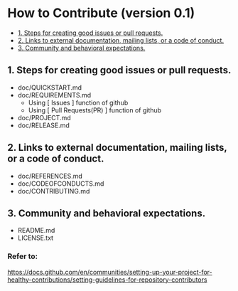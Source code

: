 # How to Contribute (version 0.1)

  - [1. Steps for creating good issues or pull requests.](#1-steps-for-creating-good-issues-or-pull-requests)
  - [2. Links to external documentation, mailing lists, or a code of conduct.](#2-links-to-external-documentation-mailing-lists-or-a-code-of-conduct)
  - [3. Community and behavioral expectations.](#3-community-and-behavioral-expectations)

## 1. Steps for creating good issues or pull requests.

- doc/QUICKSTART.md
- doc/REQUIREMENTS.md
  - Using [ Issues ] function of github
  - Using [ Pull Requests(PR) ] function of github
- doc/PROJECT.md
- doc/RELEASE.md

## 2. Links to external documentation, mailing lists, or a code of conduct.

- doc/REFERENCES.md
- doc/CODEOFCONDUCTS.md
- doc/CONTRIBUTING.md

## 3. Community and behavioral expectations.

- README.md
- LICENSE.txt

### Refer to:
https://docs.github.com/en/communities/setting-up-your-project-for-healthy-contributions/setting-guidelines-for-repository-contributors